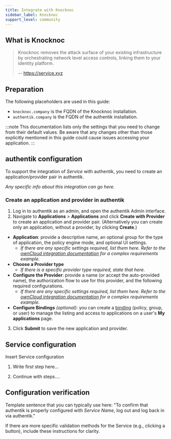 ```yaml
---
title: Integrate with Knocknoc
sidebar_label: Knocknoc
support_level: community
---
```


## What is Knocknoc

> Knocknoc removes the attack surface of your existing infrastructure by orchestrating network level access controls, linking them to your identity platform.
>
> -- https://service.xyz

## Preparation

The following placeholders are used in this guide:

- `knocknoc.company` is the FQDN of the Knocknoc installation.
- `authentik.company` is the FQDN of the authentik installation.

:::note
This documentation lists only the settings that you need to change from their default values. Be aware that any changes other than those explicitly mentioned in this guide could cause issues accessing your application.
:::

## authentik configuration

To support the integration of _Service_ with authentik, you need to create an application/provider pair in authentik.

_Any specific info about this integration can go here._

### Create an application and provider in authentik

1. Log in to authentik as an admin, and open the authentik Admin interface.
2. Navigate to **Applications** > **Applications** and click **Create with Provider** to create an application and provider pair. (Alternatively you can create only an application, without a provider, by clicking **Create**.)

- **Application**: provide a descriptive name, an optional group for the type of application, the policy engine mode, and optional UI settings.
    - _If there are any specific settings required, list them here. Refer to the [ownCloud integration documentation](https://github.com/goauthentik/authentik/blob/main/website/integrations/services/owncloud/index.md) for a complex requirements example._
- **Choose a Provider type**
    - _If there is a specific provider type required, state that here._
- **Configure the Provider**: provide a name (or accept the auto-provided name), the authorization flow to use for this provider, and the following required configurations.
    - _If there are any specific settings required, list them here. Refer to the [ownCloud integration documentation](https://github.com/goauthentik/authentik/blob/main/website/integrations/services/owncloud/index.md) for a complex requirements example._
- **Configure Bindings** _(optional)_: you can create a [binding](/docs/add-secure-apps/flows-stages/bindings/) (policy, group, or user) to manage the listing and access to applications on a user's **My applications** page.

3. Click **Submit** to save the new application and provider.

## Service configuration

Insert Service configuration

1. Write first step here...

2. Continue with steps....

## Configuration verification

Template sentence that you can typically use here: "To confirm that authentik is properly configured with _Service Name_, log out and log back in via authentik."

If there are more specific validation methods for the Service (e.g., clicking a button), include these instructions for clarity.
